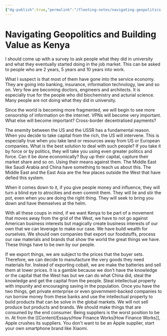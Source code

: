 ```yaml
---
{"dg-publish":true,"permalink":"/fleeting-notes/navigating-geopolitics-and-building-value-as-kenya/","noteIcon":"2"}
---
```


# Navigating Geopolitics and Building Value as Kenya

I should come up with a survey to ask people what they did in university and what they eventually started doing in the job market. This can be asked to people who are 2 years, 5 years and 10 years into work.

What I suspect is that most of them have gone into the service economy. They are going into banking, insurance, information technology, law and so on. Very few are becoming doctors, engineers and architects. It is especially true for the people who did biochemistry and acturial science. Many people are not doing what they did in university. 

Since the world is becoming more fragmented, we will begin to see more censorship of information on the internet. VPNs will become very important. What else will become important? Cross-border decentralised payments?

The enemity between the US and the USSR has a fundamental reason. When you decide to take capital from the rich, the US will intervene. This is especially true when you take land or resources away from US or European companies. What is the best solution to deal with such people? If you take it by force or by politics, they will take you using even greater politics and force. Can it be done economically? Buy up their capital, capture their market share and so on. Using their means against them. The Middle East like Saudi Arabia and China have something to teach us about this. The Middle East and the East Asia are the few places outside the West that have defied this system.

When it comes down to it, if you give people money and influence, they will turn a blind eye to atrocities and even commit them. They will lie and stir the pot, even when you are doing the right thing. They will seek to bring you down and have themselves at the helm. 

With all these coups in mind, if we want Kenya to be part of a movement that moves away from the grid of the West, we have to not go against American business interests but magically create business interests of our own that we can leverage to make our case. We have build wealth for ourselves. We should own companies that export our foodstuffs, process our raw materials and brands that show the world the great things we have. These things have to be own by our people.

If we export things, we are subject to the prices that the buyer sets. Therefore, we can decide to manufacture the very goods they need materials for. Instead of exporting cobalt, we are make the batteries and sell them at lower prices. It is a gamble because we don't have the knowledge or the capital that the West has but we can do what China did, steal the knowledge and get the capital from the people. Steal intellectual property with impunity and encouraging saving in the population. Once you have the two things, get private enterprise or even government-backed companies to run borrow money from these banks and use the intellectual property to build products that can be solve in the global markets. We will not sell produce but products and brands. We should make things that are consumed by the end consumer. Being suppliers is the worst position to be in. At from the [[Content/Essays/How Finance Works\|How Finance Works]], Apple crushes its suppliers. You don't want to be an Apple supplier, start your own smartphone brand like Xiaomi.